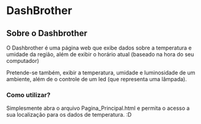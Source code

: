 # DashBrother

## Sobre o Dashbrother

O Dashbrother é uma página web que exibe dados sobre a temperatura e umidade da região, além de exibir o horário atual (baseado na hora do seu computador)

Pretende-se também, exibir a temperatura, umidade e luminosidade de um ambiente, além de o controle de um led (que representa uma lâmpada).

### Como utilizar?

Simplesmente abra o arquivo Pagina_Principal.html e permita o acesso a sua localização para os dados de temperatura. :D